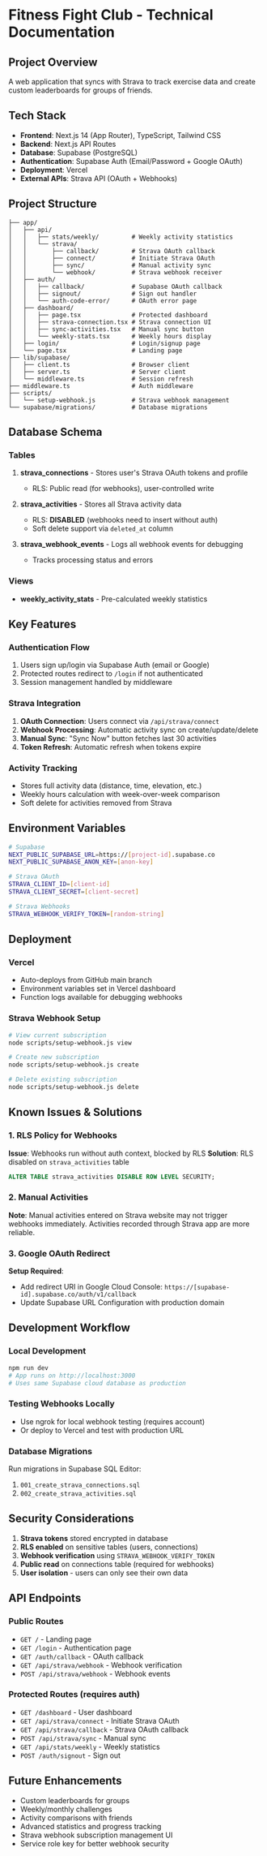 # Fitness Fight Club - Technical Documentation

## Project Overview
A web application that syncs with Strava to track exercise data and create custom leaderboards for groups of friends.

## Tech Stack
- **Frontend**: Next.js 14 (App Router), TypeScript, Tailwind CSS
- **Backend**: Next.js API Routes
- **Database**: Supabase (PostgreSQL)
- **Authentication**: Supabase Auth (Email/Password + Google OAuth)
- **Deployment**: Vercel
- **External APIs**: Strava API (OAuth + Webhooks)

## Project Structure
```
├── app/
│   ├── api/
│   │   ├── stats/weekly/         # Weekly activity statistics
│   │   └── strava/
│   │       ├── callback/         # Strava OAuth callback
│   │       ├── connect/          # Initiate Strava OAuth
│   │       ├── sync/             # Manual activity sync
│   │       └── webhook/          # Strava webhook receiver
│   ├── auth/
│   │   ├── callback/             # Supabase OAuth callback
│   │   ├── signout/              # Sign out handler
│   │   └── auth-code-error/      # OAuth error page
│   ├── dashboard/
│   │   ├── page.tsx              # Protected dashboard
│   │   ├── strava-connection.tsx # Strava connection UI
│   │   ├── sync-activities.tsx   # Manual sync button
│   │   └── weekly-stats.tsx      # Weekly hours display
│   ├── login/                    # Login/signup page
│   └── page.tsx                  # Landing page
├── lib/supabase/
│   ├── client.ts                 # Browser client
│   ├── server.ts                 # Server client
│   └── middleware.ts             # Session refresh
├── middleware.ts                 # Auth middleware
├── scripts/
│   └── setup-webhook.js          # Strava webhook management
└── supabase/migrations/          # Database migrations
```

## Database Schema

### Tables
1. **strava_connections** - Stores user's Strava OAuth tokens and profile
   - RLS: Public read (for webhooks), user-controlled write

2. **strava_activities** - Stores all Strava activity data
   - RLS: **DISABLED** (webhooks need to insert without auth)
   - Soft delete support via `deleted_at` column

3. **strava_webhook_events** - Logs all webhook events for debugging
   - Tracks processing status and errors

### Views
- **weekly_activity_stats** - Pre-calculated weekly statistics

## Key Features

### Authentication Flow
1. Users sign up/login via Supabase Auth (email or Google)
2. Protected routes redirect to `/login` if not authenticated
3. Session management handled by middleware

### Strava Integration
1. **OAuth Connection**: Users connect via `/api/strava/connect`
2. **Webhook Processing**: Automatic activity sync on create/update/delete
3. **Manual Sync**: "Sync Now" button fetches last 30 activities
4. **Token Refresh**: Automatic refresh when tokens expire

### Activity Tracking
- Stores full activity data (distance, time, elevation, etc.)
- Weekly hours calculation with week-over-week comparison
- Soft delete for activities removed from Strava

## Environment Variables
```bash
# Supabase
NEXT_PUBLIC_SUPABASE_URL=https://[project-id].supabase.co
NEXT_PUBLIC_SUPABASE_ANON_KEY=[anon-key]

# Strava OAuth
STRAVA_CLIENT_ID=[client-id]
STRAVA_CLIENT_SECRET=[client-secret]

# Strava Webhooks
STRAVA_WEBHOOK_VERIFY_TOKEN=[random-string]
```

## Deployment

### Vercel
- Auto-deploys from GitHub main branch
- Environment variables set in Vercel dashboard
- Function logs available for debugging webhooks

### Strava Webhook Setup
```bash
# View current subscription
node scripts/setup-webhook.js view

# Create new subscription
node scripts/setup-webhook.js create

# Delete existing subscription
node scripts/setup-webhook.js delete
```

## Known Issues & Solutions

### 1. RLS Policy for Webhooks
**Issue**: Webhooks run without auth context, blocked by RLS
**Solution**: RLS disabled on `strava_activities` table
```sql
ALTER TABLE strava_activities DISABLE ROW LEVEL SECURITY;
```

### 2. Manual Activities
**Note**: Manual activities entered on Strava website may not trigger webhooks immediately. Activities recorded through Strava app are more reliable.

### 3. Google OAuth Redirect
**Setup Required**:
- Add redirect URI in Google Cloud Console: `https://[supabase-id].supabase.co/auth/v1/callback`
- Update Supabase URL Configuration with production domain

## Development Workflow

### Local Development
```bash
npm run dev
# App runs on http://localhost:3000
# Uses same Supabase cloud database as production
```

### Testing Webhooks Locally
- Use ngrok for local webhook testing (requires account)
- Or deploy to Vercel and test with production URL

### Database Migrations
Run migrations in Supabase SQL Editor:
1. `001_create_strava_connections.sql`
2. `002_create_strava_activities.sql`

## Security Considerations

1. **Strava tokens** stored encrypted in database
2. **RLS enabled** on sensitive tables (users, connections)
3. **Webhook verification** using `STRAVA_WEBHOOK_VERIFY_TOKEN`
4. **Public read** on connections table (required for webhooks)
5. **User isolation** - users can only see their own data

## API Endpoints

### Public Routes
- `GET /` - Landing page
- `GET /login` - Authentication page
- `GET /auth/callback` - OAuth callback
- `GET /api/strava/webhook` - Webhook verification
- `POST /api/strava/webhook` - Webhook events

### Protected Routes (requires auth)
- `GET /dashboard` - User dashboard
- `GET /api/strava/connect` - Initiate Strava OAuth
- `GET /api/strava/callback` - Strava OAuth callback
- `POST /api/strava/sync` - Manual sync
- `GET /api/stats/weekly` - Weekly statistics
- `POST /auth/signout` - Sign out

## Future Enhancements
- Custom leaderboards for groups
- Weekly/monthly challenges
- Activity comparisons with friends
- Advanced statistics and progress tracking
- Strava webhook subscription management UI
- Service role key for better webhook security